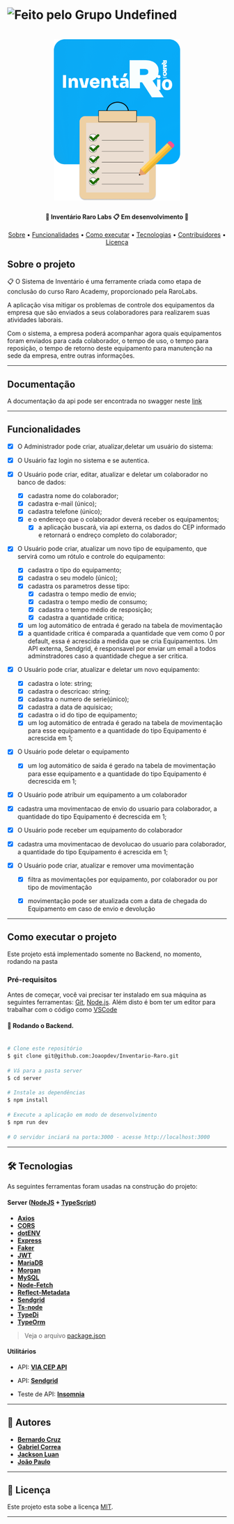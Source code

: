 

  <h1>
    <img alt="Feito pelo Grupo Undefined" src="https://img.shields.io/badge/feito%20por-Grupo Undefined-%12554891">
  </h1>
  
  
 
</p>
<h1 align="center">
    <img style="width:290px;" alt="NextLevelWeek" title="#NextLevelWeek" src="./assets/images/logo-inventario-project.png">
</h1>

<h4 align="center"> 
	🚧  Inventário Raro Labs  📋  Em desenvolvimento 🚧
</h4>

<p align="center">
 <a href="#-sobre-o-projeto">Sobre</a> •
 <a href="#-funcionalidades">Funcionalidades</a> •
 <a href="#-como-executar-o-projeto">Como executar</a> • 
 <a href="#-tecnologias">Tecnologias</a> • 
 <a href="#-contribuidores">Contribuidores</a> • 
 <a href="#user-content--licença">Licença</a>
</p>


##  Sobre o projeto

📋 O Sistema de Inventário é uma ferramente criada como etapa de conclusão do curso Raro Academy, proporcionado pela RaroLabs.

A aplicação visa mitigar os problemas de controle dos equipamentos da empresa que são enviados a seus colaboradores para realizarem suas atividades laborais.

Com o sistema, a empresa poderá acompanhar agora quais equipamentos foram enviados para cada colaborador, o tempo de uso, o tempo para reposição, o tempo de retorno deste equipamento para manutenção na sede da empresa, entre outras informações.

---

##  Documentação

A documentação da api pode ser encontrada no swagger neste [link](https://app.swaggerhub.com/apis-docs/grupo_undefined/Projeto-Inventario-Raro-Academy/1.0.0)

---

## Funcionalidades

- [x] O Administrador pode criar, atualizar,deletar um usuário do sistema:
- [x] O Usuário faz login no sistema e se autentica.
- [x] O Usuário pode criar, editar, atualizar e deletar um colaborador no banco de dados:
  - [x] cadastra nome do colaborador;
  - [x] cadastra e-mail (único);
  - [x] cadastra telefone (único);
  - [x] e o endereço que o colaborador deverá receber os equipamentos;
	- [x] a aplicação buscará, via api externa, os dados do CEP informado e retornará o endreço completo do colaborador;

- [x] O Usuário pode criar, atualizar um novo tipo de equipamento, que servirá como um rótulo e controle do equipamento:
  - [x] cadastra o tipo do equipamento;
  - [x] cadastra o seu modelo (único);
  - [x] cadastra os parametros desse tipo:
    - [x] cadastra o tempo medio de envio;
    - [x] cadastra o tempo medio de consumo;
    - [x] cadastra o tempo médio de resposição;
    - [x] cadastra a quantidade critica;
  - [x] um log automático de entrada é gerado na tabela de movimentação
  - [x] a quantidade critica é comparada a quantidade que vem como 0 por default, essa é acrescida a medida que se cria Equipamentos. Um API externa, Sendgrid, é responsavel por enviar um email a todos adminstradores caso a quantidade chegue a ser critica.

- [x] O Usuário pode criar, atualizar e deletar um novo equipamento:
  - [x] cadastra o lote: string;
  - [x] cadastra o descricao: string;
  - [x] cadastra o numero de serie(único);
  - [x] cadastra a data de aquisicao;
  - [x] cadastra o id do tipo de equipamento;
  - [x] um log automático de entrada é gerado na tabela de movimentação para esse equipamento e a quantidade do tipo Equipamento é acrescida em 1;

- [x] O Usuário pode deletar o equipamento
  - [x] um log automático de saida é gerado na tabela de movimentação para esse equipamento e a quantidade do tipo Equipamento é decrescida em 1;

- [x] O Usuário pode atribuir um equipamento a um colaborador
 - [x] cadastra uma movimentacao de envio do usuario para colaborador, a quantidade do tipo Equipamento é decrescida em 1;

- [x] O Usuário pode receber um equipamento do colaborador
 - [x] cadastra uma movimentacao de devolucao do usuario para colaborador, a quantidade do tipo Equipamento é acrescida em 1;

- [x] O Usuário pode criar, atualizar e remover uma movimentação
  - [x] filtra as movimentações por equipamento, por colaborador ou por tipo de movimentação
  - [x] movimentação pode ser atualizada com a data de chegada do Equipamento em caso de envio e devolução


---

## Como executar o projeto

Este projeto está implementado somente no Backend, no momento, rodando na pasta  

### Pré-requisitos

Antes de começar, você vai precisar ter instalado em sua máquina as seguintes ferramentas:
[Git](https://git-scm.com), [Node.js](https://nodejs.org/en/). 
Além disto é bom ter um editor para trabalhar com o código como [VSCode](https://code.visualstudio.com/)

#### 🎲 Rodando o Backend.

```bash

# Clone este repositório
$ git clone git@github.com:Joaopdev/Inventario-Raro.git

# Vá para a pasta server
$ cd server

# Instale as dependências
$ npm install

# Execute a aplicação em modo de desenvolvimento
$ npm run dev

# O servidor inciará na porta:3000 - acesse http://localhost:3000 

```

---

## 🛠 Tecnologias

As seguintes ferramentas foram usadas na construção do projeto:



#### [](https://github.com/Joaopdev/Inventario-Raro)**Server**  ([NodeJS](https://nodejs.org/en/)  +  [TypeScript](https://www.typescriptlang.org/))

-   **[Axios](https://axios-http.com/docs/intro)**
-   **[CORS](https://expressjs.com/en/resources/middleware/cors.html)**
-   **[dotENV](https://github.com/motdotla/dotenv)**
-   **[Express](https://expressjs.com/)**
-   **[Faker](https://github.com/marak/Faker.js/)**
-   **[JWT](https://github.com/auth0/node-jsonwebtoken)**
-   **[MariaDB](https://mariadb.org/)**
-   **[Morgan](https://www.npmjs.com/package/morgan)**
-   **[MySQL](https://www.mysql.com/)**
-   **[Node-Fetch](https://github.com/node-fetch/node-fetch)**
-   **[Reflect-Metadata](https://github.com/rbuckton/reflect-metadata)**
-   **[Sendgrid](https://github.com/sendgrid/sendgrid-nodejs/)**
-   **[Ts-node](https://github.com/TypeStrong/ts-node)**
-   **[TypeDi](https://docs.typestack.community/typedi/v/develop/01-getting-started)**
-   **[TypeOrm](https://typeorm.io/)**

> Veja o arquivo  [package.json](hhttps://github.com/Joaopdev/Inventario-Raro/blob/refinamento_README/package.json)



#### [](https://github.com/Joaopdev/Inventario-Raro)**Utilitários**
-   API:  **[VIA CEP API](viacep.com.br/ws/01001000/json/)**
-   API: **[Sendgrid](https://sendgrid.api-docs.io/v3.0/mail-send/v3-mail-send)**

-   Teste de API:  **[Insomnia](https://insomnia.rest/)**

---

## 🦸 Autores

-   **[Bernardo Cruz](https://github.com/cruzbernardo)**
-   **[Gabriel Correa](https://github.com/GabsVasc)**
-   **[Jackson Luan](https://github.com/JacksonLRD)**
-   **[João Paulo](https://github.com/Joaopdev)**

 

---

## 📝 Licença

Este projeto esta sobe a licença [MIT](./LICENSE).

---
